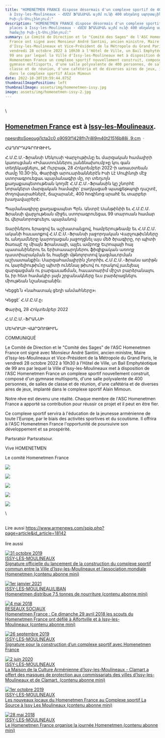 ```yaml
---
title: "HOMENETMEN FRANCE dispose désormais d'un complexe sportif de 400 places
  à Issy-les-Moulineaux - ՀՄԸՄ ՖՐԱՆՍԻԱՆ այժմ ունի 400 տեղանոց սպորտային համալիր
  Իսի-լե-Մուլինոյում:"
description: "HOMENETMEN FRANCE dispose désormais d'un complexe sportif de 400
  places à Issy-les-Moulineaux - ՀՄԸՄ ՖՐԱՆՍԻԱՆ այժմ ունի 400 տեղանոց սպորտային
  համալիր Իսի-լե-Մուլինոյում:"
summary: Le Comité de Direction et le "Comité des Sages" de l'ASC Homenetmen
  France ont signé avec Monsieur André Santini, ancien ministre, Maire
  d'Issy-les-Moulineaux et Vice-Président de la Métropole du Grand Paris, le
  vendredi 28 octobre 2022 à 10h30 à l'Hôtel de Ville, un Bail Emphytéotique de
  99 ans par lequel la Ville d'Issy-les-Moulineaux met à disposition de l'ASC
  Homenetmen France un complexe sportif nouvellement construit, composé d'un
  gymnase multisports, d'une salle polyvalente de 400 personnes, de salles de
  classe et de réunion, d'une cafétéria et de diverses aires de jeux, implanté
  dans le complexe sportif Alain Mimoun
date: 2022-10-30T19:59:44.875Z
thumbnailImagePosition: left
thumbnailImage: assets/img/homenetmen-issy.jpg
image: assets/img/homenetmen-issy-2.jpg
---
```

\
\
<!--StartFragment-->

## **[Homenetmen France](https://www.facebook.com/homenetmenfr?__cft__[0]=AZX-brMsCk8eyn1j5khHKCKUESVKpQaeJT_ReXM3sUZk40FHc4uM75vJHoNWemvO8i-lmEc3NhQVwgdJo6N-b-6gqOYae5Lg0MUNeWuw7Ym2NLjLYODdzPNzEE6BeKsWPFOB9SZ9YDDQYvbNOerr3yR_80SDW6340I_rHbR8oDUG8Y29O9CE-nAYfwL4CcGeSJk&__tn__=-]C%2CP-R)** est à **[Issy-les-Moulineaux](https://www.facebook.com/Issy-les-Moulineaux-111611992191615/?__cft__[0]=AZX-brMsCk8eyn1j5khHKCKUESVKpQaeJT_ReXM3sUZk40FHc4uM75vJHoNWemvO8i-lmEc3NhQVwgdJo6N-b-6gqOYae5Lg0MUNeWuw7Ym2NLjLYODdzPNzEE6BeKsWPFOB9SZ9YDDQYvbNOerr3yR_80SDW6340I_rHbR8oDUG8Y29O9CE-nAYfwL4CcGeSJk&__tn__=kC%2CP-R)**.

[npesrdtoSoeougi1cta2c0 o9093f1428fh7ri8l9m40t21516b88i ,9:cm](https://www.facebook.com/homenetmenfr#)  · 

ՀԱՂՈՐԴԱԳՐՈՒԹԻՒՆ

Հ․Մ․Ը․Մ․-Ֆրանսի Մեկուսի Վարչութիւնը եւ մարզական համալիրի կառուցման «Իմաստուններու յանձնախումբ»ը կու գան տեղեկացնելու, թէ Ուրբաթ, 28 Հոկտեմբեր 2022-ի առաւօտեան ժամը 10.30-ին, Փարիզի արուարձաններէն Իսի Լէ Մուլինոյի մէջ ստորագրուեցաւ պայմանագիր մը, որ տեղւոյն քաղաքապետութեան կողմէ Հ․Մ․Ը․Մ․-Ֆրանսին կը շնորհէ նորակերտ մարզական համալիր՝ բաղկացած պասքեթպոլի դաշտէ, ժողովասրահներէ, ճաշարանէ, 400 հոգինոց սրահէ եւ տարբեր խաղավայրերէ։

Պայմանագիրը քաղաքապետ Պրն․ Անտրէ [](<>)Սանթինիի եւ Հ.Մ.Ը.Մ. Ֆրանսի վարչութեան միջեւ ստորագրուեցաւ 99 տարուան համար եւ վերանորոգուելու պայմանով։

Տարիներու երազով եւ աշխատանքով, համբերութեամբ եւ Հ․Մ․Ը․Մ․ականի հաւատքով Հ․Մ․Ը․Մ․-Ֆրանսի յաջորդական Վարչութիւնները եւ անդամները կարողացան յաջողցնել այս մեծ ծրագիրը, որ պիտի ծառայէ ոչ միայն Ֆրանսայի, այլեւ ամբողջ Եւրոպայի հայ պատանիներու եւ երիտասարդներու ֆիզիքական առողջ դաստիարակման եւ հայեցի մթնոլորտով կազմաւորման աշխատանքին։ Մարզահամալիրին շնորհիւ Հ.Մ.Ը.Մ.-Ֆրանս առիթն ու կարելիութիւնը պիտի ունենայ թիւով ու որակով յաւելեալ զարգացման ու բարգաւաճման, հաւատարիմ միշտ բարձրանալու եւ իր հետ համակիր լայն շրջանակները եւս բարձրացնելու միութեան նշանաբանին։

Կեցցե՛ն «նահատակ ցեղի անմահները»։

Կեցցէ՛ Հ․Մ․Ը․Մ․ը։

Փարիզ, 28 Հոկտեմբեր 2022

Հ․Մ․Ը․Մ․-ՖՐԱՆՍԻ

ՄԵԿՈՒՍԻ ՎԱՐՉՈՒԹԻՒՆ

COMMUNIQUÉ

Le Comité de Direction et le "Comité des Sages" de l'ASC Homenetmen France ont signé avec Monsieur André Santini, ancien ministre, Maire d'Issy-les-Moulineaux et Vice-Président de la Métropole du Grand Paris, le vendredi 28 octobre 2022 à 10h30 à l'Hôtel de Ville, un Bail Emphytéotique de 99 ans par lequel la Ville d'Issy-les-Moulineaux met à disposition de l'ASC Homenetmen France un complexe sportif nouvellement construit, composé d'un gymnase multisports, d'une salle polyvalente de 400 personnes, de salles de classe et de réunion, d'une cafétéria et de diverses aires de jeux, implanté dans le complexe sportif Alain Mimoun.

Notre rêve est devenu une réalité. Chaque membre de l'ASC Homenetmen France a apporté sa contribution pour réussir ce projet et il peut en être fier.

Ce complexe sportif servira à l'éducation de la jeunesse arménienne de toute l'Europe, par le biais des activités sportives et du scoutisme. Il offrira à l'ASC Homenetmen France l'opportunité de poursuivre son développement et sa prospérité.

Partsratsir Partsratsour.

Vive HOMENETMEN

Le comité Homenetmen France

[![](https://scontent-cdt1-1.xx.fbcdn.net/v/t39.30808-6/312785312_549363883864892_2918153127613686893_n.jpg?stp=dst-jpg_p526x395&_nc_cat=105&ccb=1-7&_nc_sid=730e14&_nc_ohc=mrkTrzUhSfQAX88BlK8&_nc_ht=scontent-cdt1-1.xx&oh=00_AfC4Wrs5uLEcSA1BYmrvvj52Tosop3mCidLBcjCunqR8Sw&oe=63646804)](https://www.facebook.com/photo/?fbid=549363930531554&set=pcb.549364047198209&__cft__[0]=AZX-brMsCk8eyn1j5khHKCKUESVKpQaeJT_ReXM3sUZk40FHc4uM75vJHoNWemvO8i-lmEc3NhQVwgdJo6N-b-6gqOYae5Lg0MUNeWuw7Ym2NLjLYODdzPNzEE6BeKsWPFOB9SZ9YDDQYvbNOerr3yR_80SDW6340I_rHbR8oDUG8Y29O9CE-nAYfwL4CcGeSJk&__tn__=*bH-R)

[![](https://scontent-cdg2-1.xx.fbcdn.net/v/t39.30808-6/311708138_549363887198225_8255748918577693056_n.jpg?stp=dst-jpg_p526x395&_nc_cat=104&ccb=1-7&_nc_sid=730e14&_nc_ohc=QRaRaAfP9xkAX8LT0zl&_nc_ht=scontent-cdg2-1.xx&oh=00_AfBm0oiQmQNoT-mg3qQBs770VYiJA_7sjbXw2MFFyxjxnw&oe=63642EFB)](https://www.facebook.com/photo/?fbid=549363920531555&set=pcb.549364047198209&__cft__[0]=AZX-brMsCk8eyn1j5khHKCKUESVKpQaeJT_ReXM3sUZk40FHc4uM75vJHoNWemvO8i-lmEc3NhQVwgdJo6N-b-6gqOYae5Lg0MUNeWuw7Ym2NLjLYODdzPNzEE6BeKsWPFOB9SZ9YDDQYvbNOerr3yR_80SDW6340I_rHbR8oDUG8Y29O9CE-nAYfwL4CcGeSJk&__tn__=*bH-R)

[![](https://scontent-cdt1-1.xx.fbcdn.net/v/t39.30808-6/311917660_549363877198226_4675185351713568013_n.jpg?stp=dst-jpg_p526x395&_nc_cat=105&ccb=1-7&_nc_sid=730e14&_nc_ohc=-PF0WTYzPccAX8WUI9J&_nc_ht=scontent-cdt1-1.xx&oh=00_AfDb7wXP4m0j22ZEVLx7azisvQdPj2cGEuO80Iy3KWtgZg&oe=6363E1A9)](https://www.facebook.com/photo/?fbid=549363937198220&set=pcb.549364047198209&__cft__[0]=AZX-brMsCk8eyn1j5khHKCKUESVKpQaeJT_ReXM3sUZk40FHc4uM75vJHoNWemvO8i-lmEc3NhQVwgdJo6N-b-6gqOYae5Lg0MUNeWuw7Ym2NLjLYODdzPNzEE6BeKsWPFOB9SZ9YDDQYvbNOerr3yR_80SDW6340I_rHbR8oDUG8Y29O9CE-nAYfwL4CcGeSJk&__tn__=*bH-R)

[![](https://scontent-cdt1-1.xx.fbcdn.net/v/t39.30808-6/312832159_549363880531559_1329594970335252169_n.jpg?stp=dst-jpg_p526x395&_nc_cat=105&ccb=1-7&_nc_sid=730e14&_nc_ohc=uIIdYM3w7p8AX_cOMIP&_nc_ht=scontent-cdt1-1.xx&oh=00_AfCr7QAXhOsO6WpFJ5apY9FcCYsjqnrtw4-3_RPxmJjNgQ&oe=6363E584)](https://www.facebook.com/photo/?fbid=549363940531553&set=pcb.549364047198209&__cft__[0]=AZX-brMsCk8eyn1j5khHKCKUESVKpQaeJT_ReXM3sUZk40FHc4uM75vJHoNWemvO8i-lmEc3NhQVwgdJo6N-b-6gqOYae5Lg0MUNeWuw7Ym2NLjLYODdzPNzEE6BeKsWPFOB9SZ9YDDQYvbNOerr3yR_80SDW6340I_rHbR8oDUG8Y29O9CE-nAYfwL4CcGeSJk&__tn__=*bH-R)

[![](https://scontent-cdt1-1.xx.fbcdn.net/v/t39.30808-6/311619170_549363890531558_8816024643234369489_n.jpg?stp=dst-jpg_p526x395&_nc_cat=109&ccb=1-7&_nc_sid=730e14&_nc_ohc=k8hWD31vWBIAX9MgtlZ&_nc_ht=scontent-cdt1-1.xx&oh=00_AfDGKbUUAylRJtJ-BK9wIU4s9GRFWrle-JYKMUsyIM2P4A&oe=63639971)](https://www.facebook.com/photo/?fbid=549363933864887&set=pcb.549364047198209&__cft__[0]=AZX-brMsCk8eyn1j5khHKCKUESVKpQaeJT_ReXM3sUZk40FHc4uM75vJHoNWemvO8i-lmEc3NhQVwgdJo6N-b-6gqOYae5Lg0MUNeWuw7Ym2NLjLYODdzPNzEE6BeKsWPFOB9SZ9YDDQYvbNOerr3yR_80SDW6340I_rHbR8oDUG8Y29O9CE-nAYfwL4CcGeSJk&__tn__=*bH-R)

[](https://www.facebook.com/photo/?fbid=549363933864887&set=pcb.549364047198209&__cft__[0]=AZX-brMsCk8eyn1j5khHKCKUESVKpQaeJT_ReXM3sUZk40FHc4uM75vJHoNWemvO8i-lmEc3NhQVwgdJo6N-b-6gqOYae5Lg0MUNeWuw7Ym2NLjLYODdzPNzEE6BeKsWPFOB9SZ9YDDQYvbNOerr3yR_80SDW6340I_rHbR8oDUG8Y29O9CE-nAYfwL4CcGeSJk&__tn__=*bH-R)



<!--EndFragment-->\
\
L﻿ire aussi https://www.armenews.com/spip.php?page=article&id_article=18142 \
\
l﻿ire aussi <!--StartFragment-->

[![](https://www.armenews.com/IMG/arton19491.jpg?1572557794 "31 octobre 2019")\
ISSY-LES-MOULINEAUX\
Signature officielle du lancement de la construction du complexe sportif commun entre la Ville d’Issy-les-Moulineaux et l’association mondiale Homenetmen (contenu abonne mini)](https://www.armenews.com/spip.php?page=article&id_article=19491)

[![](https://www.armenews.com/IMG/arton74247.jpg?1609405005 "1er janvier 2021")\
ISSY-LES-MOULINEAU/LIBAN\
Homenetmen distribue 7,5 tonnes de nourriture (contenu abonne mini)](https://www.armenews.com/spip.php?page=article&id_article=74247)

[![](https://www.armenews.com/IMG/arton32709.jpg?1593780086 "4 mai 2018")\
RESEAUX SOCIAUX\
Homenetmen France : Ce dimanche 29 avril 2018 les scouts du Homenetmen France ont défilé à Alfortville et à Issy-les-Moulineaux (contenu abonne mini)](https://www.armenews.com/spip.php?page=article&id_article=32709)

[![](https://www.armenews.com/IMG/arton18142.jpg?1569481432 "26 septembre 2019")\
ISSY-LES-MOULINEAUX\
Signature pour la construction d’un complexe sportif avec Homenetmen France](https://www.armenews.com/spip.php?page=article&id_article=18142)

[![](https://www.armenews.com/IMG/arton26180.jpg?1591127327 "2 juin 2020")\
ISSY-LES-MOULINEAUX\
La Maison de la Culture Arménienne d’Issy-les-Moulineaux - Clamart a offert des masques de protection aux commissariats des villes d’Issy-les-Moulineaux et de Clamart. (contenu abonne mini)](https://www.armenews.com/spip.php?page=article&id_article=26180)



[](https://www.armenews.com/spip.php?page=article&id_article=30244)



[![](https://www.armenews.com/IMG/arton18348.jpg?1569962009 "1er octobre 2019")\
ISSY-LES-MOULINEAUX\
Les nouveaux locaux du Homenetmen France au Complexe sportif La Source à Issy Les Moulineaux (contenu abonne mini)](https://www.armenews.com/spip.php?page=article&id_article=18348)

[![](https://www.armenews.com/IMG/arton31973.jpg?1593777810 "28 mai 2018")\
ISSY-LES-MOULINEAUX\
Le Homenetmen France organise la journée Homenetmen (contenu abonne mini)](https://www.armenews.com/spip.php?page=article&id_article=31973)

<!--EndFragment-->